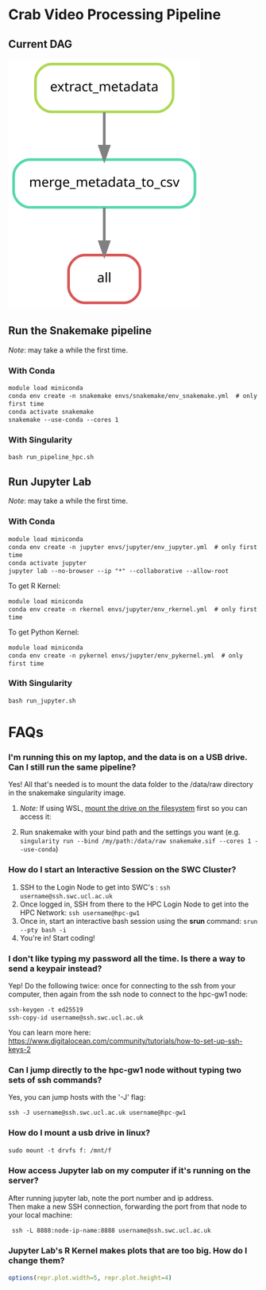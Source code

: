 
# Crab Video Processing Pipeline

## Current DAG

![DAG Image](./docs/pipeline_dag.svg)



## Run the Snakemake pipeline

*Note*: may take a while the first time.


### With Conda
```
module load miniconda
conda env create -n snakemake envs/snakemake/env_snakemake.yml  # only first time
conda activate snakemake
snakemake --use-conda --cores 1
```


### With Singularity

```
bash run_pipeline_hpc.sh
```


## Run Jupyter Lab

*Note*: may take a while the first time.

### With Conda

```
module load miniconda
conda env create -n jupyter envs/jupyter/env_jupyter.yml  # only first time
conda activate jupyter
jupyter lab --no-browser --ip "*" --collaborative --allow-root
```

To get R Kernel:
```
module load miniconda
conda env create -n rkernel envs/jupyter/env_rkernel.yml  # only first time
```

To get Python Kernel:
```
module load miniconda
conda env create -n pykernel envs/jupyter/env_pykernel.yml  # only first time
```

### With Singularity

```
bash run_jupyter.sh
```



# FAQs

### I'm running this on my laptop, and the data is on a USB drive.  Can I still run the same pipeline?

Yes!  All that's needed is to mount the data folder to the /data/raw directory in the snakemake singularity image.

  1. *Note:* If using WSL, [mount the drive on the filesystem](https://www.howtogeek.com/331053/how-to-mount-removable-drives-and-network-locations-in-the-windows-subsystem-for-linux/) first so you can access it:

  2. Run snakemake with your bind path and the settings you want (e.g. `singularity run --bind /my/path:/data/raw snakemake.sif --cores 1 --use-conda`)


###  How do I start an Interactive Session on the SWC Cluster?

  1. SSH to the Login Node to get into SWC's :  `ssh username@ssh.swc.ucl.ac.uk`
  2. Once logged in, SSH from there to the HPC Login Node to get into the HPC Network: `ssh username@hpc-gw1`
  3. Once in, start an interactive bash session using the **srun** command: `srun --pty bash -i`
  4. You're in!  Start coding! 

### I don't like typing my password all the time.  Is there a way to send a keypair instead?

Yep!  Do the following twice: once for connecting to the ssh from your computer, then again
from the ssh node to connect to the hpc-gw1 node:

```
ssh-keygen -t ed25519
ssh-copy-id username@ssh.swc.ucl.ac.uk
```


You can learn more here: https://www.digitalocean.com/community/tutorials/how-to-set-up-ssh-keys-2

### Can I jump directly to the hpc-gw1 node without typing two sets of ssh commands?

Yes, you can jump hosts with the '-J' flag:

```
ssh -J username@ssh.swc.ucl.ac.uk username@hpc-gw1
```

### How do I mount a usb drive in linux?

```sudo mount -t drvfs f: /mnt/f```


### How access Jupyter lab on my computer if it's running on the server?

After running jupyter lab, note the port number and ip address.  
Then make a new SSH connection, forwarding the port from that node to your
local machine:

```
 ssh -L 8888:node-ip-name:8888 username@ssh.swc.ucl.ac.uk
``` 

### Jupyter Lab's R Kernel makes plots that are too big.  How do I change them?

```r
options(repr.plot.width=5, repr.plot.height=4)
```